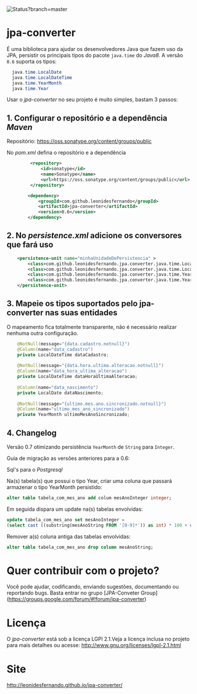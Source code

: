 <img src="https://app.codeship.com/projects/7db66be0-5b83-0134-0c1c-2a2c89969ad5/status?branch=master" alt="Status?branch=master" />

# jpa-converter
É uma biblioteca para ajudar os desenvolvedores Java que fazem uso da JPA, persistir os principais tipos do pacote <code>java.time</code> do _Java8_.
A versão `0.6` suporta os tipos:

```java
  java.time.LocalDate
  java.time.LocalDateTime
  java.time.YearMonth
  java.time.Year
```

Usar o *jpa-converter* no seu projeto é muito simples, bastam 3 passos:

## 1. Configurar o repositório e a dependência *_Maven_*

Repositório: https://oss.sonatype.org/content/groups/public

No _pom.xml_ defina o repositório e a dependência

```xml
		 <repository>
			 <id>sonatype</id>
			 <name>Sonatype</name>
			 <url>https://oss.sonatype.org/content/groups/public</url>
		 </repository>
```
```xml
		<dependency>
			<groupId>com.github.leonidesfernando</groupId>
			<artifactId>jpa-converter</artifactId>
			<version>0.6</version>
		</dependency>
```


## 2. No *persistence.xml* adicione os conversores que fará uso

```xml
	<persistence-unit name="minhaUnidadeDePersistencia" >
		<class>com.github.leonidesfernando.jpa.converter.java.time.LocalDatePersistenceConverter</class>
		<class>com.github.leonidesfernando.jpa.converter.java.time.LocalDateTimePersistenceConverter</class>
		<class>com.github.leonidesfernando.jpa.converter.java.time.YearMonthPersistenceConverter</class>
		<class>com.github.leonidesfernando.jpa.converter.java.time.YearPersistenceConverter</class>
	</persistence-unit>
```


## 3. Mapeie os tipos suportados pelo jpa-converter nas suas entidades
O mapeamento fica totalmente transparente, não é necessário realizar nenhuma outra configuração.

```java
	@NotNull(message="{data.cadastro.notnull}")
	@Column(name="data_cadastro")
	private LocalDateTime dataCadastro;
	
	@NotNull(message="{data.hora.ultima.alteracao.notnull}")
	@Column(name="data_hora_ultima_alteracao")
	private LocalDateTime dataHoraUltimaAlteracao;
	
	@Column(name="data_nascimento")
	private LocalDate dataNascimento;
	
	@NotNull(message="{ultimo.mes.ano.sincronizado.notnull}")
	@Column(name="ultimo_mes_ano_sincronizado")
	private YearMonth ultimoMesAnoSincronizado;
```
## 4. Changelog
Versão 0.7 otimizando persistência `YearMonth` de `String` para `Integer`.

Guia de migração as versões anteriores para a 0.6:

Sql's para o _Postgresql_

Na(s) tabela(s) que possui o tipo Year, criar uma coluna que passará armazenar o tipo YearMonth persistido:
```sql
alter table tabela_com_mes_ano add colum mesAnoInteger integer;
```

Em seguida dispara um update na(s) tabelas envolvidas:
```sql
update tabela_com_mes_ano set mesAnoInteger = 
(select cast ((substring(mesAnoString FROM '[0-9]*')) as int) * 100 + cast(substring(mesAnoString FROM '..$') as int) from tabela_com_mes_ano);
```

Remover a(s) coluna antiga das tabelas envolvidas:
```sql
alter table tabela_com_mes_ano drop column mesAnoString;
```        
                                       
# Quer contribuir com o projeto?
Você pode ajudar, codificando, enviando sugestões, documentando ou reportando bugs.
Basta entrar no grupo [JPA-Conveter Group] (https://groups.google.com/forum/#!forum/jpa-converter)
	
# Licença
O *jpa-converter* está sob a licença LGPl 2.1.Veja a licença inclusa no projeto para mais detalhes ou acesse: http://www.gnu.org/licenses/lgpl-2.1.html

# Site
http://leonidesfernando.github.io/jpa-converter/
